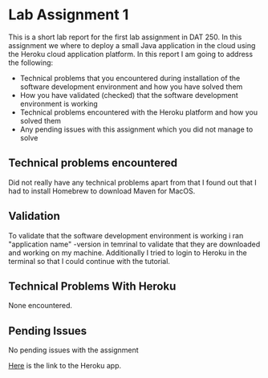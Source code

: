 # Lab Assignment 1

This is a short lab report for the first lab assignment in DAT 250. In this assignment we where to deploy a small Java application in the cloud using the Heroku cloud application platform. In this report I am going to address the following: 

  - Technical problems that you encountered during installation of the software development environment and how you have solved them
  - How you have validated (checked) that the software development environment is working
  - Technical problems encountered with the Heroku platform and how you solved them
  - Any pending issues with this assignment which you did not manage to solve

## Technical problems encountered
Did not really have any technical problems apart from that I found out that I had to install Homebrew to download Maven for MacOS. 

## Validation
To validate that the software development environment is working i ran "application name" -version in temrinal to validate that they are downloaded and working on my machine. Additionally I tried to login to Heroku in the terminal so that I could continue with the tutorial. 

## Technical Problems With Heroku 
None encountered. 

## Pending Issues
No pending issues with the assignment 

[Here](https://fast-retreat-74485.herokuapp.com) is the link to the Heroku app. 
